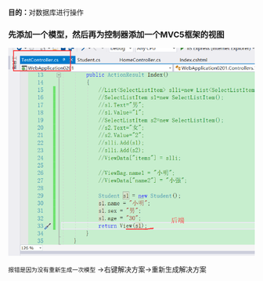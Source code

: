 <b>目的：</b>对数据库进行操作

### 先添加一个模型，然后再为控制器添加一个MVC5框架的视图

![](https://github.com/swordboyASS/MVC5/blob/master/picture/20.png)

`报错是因为没有重新生成一次模型` ->右键解决方案->重新生成解决方案
